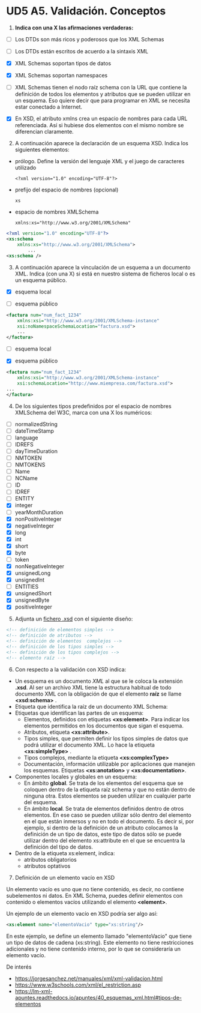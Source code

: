 # UD5 A5. Validación. Conceptos

1. **Indica con una X las afirmaciones verdaderas:**

- [ ] Los DTDs son más ricos y poderosos que los XML Schemas

- [ ] Los DTDs están escritos de acuerdo a la sintaxis XML

- [x] XML Schemas soportan tipos de datos

- [x] XML Schemas soportan namespaces
- [ ] XML Schemas tienen el nodo raíz schema con la URL que contiene la definición de todos los elementos y atributos que se pueden utilizar en un esquema. Eso quiere decir que para programar en XML se necesita estar conectado a Internet.
- [x] En XSD, el atributo xmlns crea un espacio de nombres para cada URL referenciada. Así si hubiese dos elementos con el mismo nombre se diferencian claramente.



2. A continuación aparece la declaración de un esquema XSD. Indica los siguientes elementos:

- prólogo. Define la versión del lenguaje XML y el juego de caracteres utilizado

  ```
  <?xml version="1.0" encoding="UTF-8"?>
  ```

- prefijo del espacio de nombres (opcional)

  ```
  xs
  ```

- espacio de nombres XMLSchema
  ```
  xmlns:xs="http://www.w3.org/2001/XMLSchema"
  ```
```xml
<?xml version="1.0" encoding="UTF-8"?>
<xs:schema 
    xmlns:xs="http://www.w3.org/2001/XMLSchema">
		...
<xs:schema />
```

3. A continuación aparece la vinculación de un esquema a un documento XML. Indica (con una X) si está en nuestro sistema de ficheros local o es un esquema público.

- [X] esquema local

- [ ] esquema público
```xml
<factura num="num_fact_1234"
    xmlns:xsi="http://www.w3.org/2001/XMLSchema-instance"
    xsi:noNamespaceSchemaLocation="factura.xsd">
	...
</factura>
```

- [ ] esquema local

- [X] esquema público
```xml
<factura num="num_fact_1234"
    xmlns:xsi="http://www.w3.org/2001/XMLSchema-instance"
    xsi:schemaLocation="http://www.miempresa.com/factura.xsd">
...
</factura>	
```
  
4. De los siguientes tipos predefinidos por el espacio de nombres XMLSchema del W3C, marca con una X los numéricos:
- [ ] normalizedString
- [ ] dateTimeStamp
- [ ] language
- [ ] IDREFS
- [ ] dayTimeDuration
- [ ] NMTOKEN
- [ ] NMTOKENS
- [ ] Name
- [ ] NCName
- [ ] ID
- [ ] IDREF
- [ ] ENTITY
- [X] integer
- [ ] yearMonthDuration
- [X] nonPositiveInteger
- [X] negativeInteger
- [X] long
- [X] int
- [X] short
- [X] byte
- [ ] token
- [X] nonNegativeInteger
- [X] unsignedLong
- [X] unsignedInt
- [ ] ENTITIES
- [X] unsignedShort
- [X] unsignedByte
- [X] positiveInteger

5. Adjunta un [fichero .xsd](./ficheroXSD.xsd) con el siguiente diseño:
```xml
<!-- definición de elementos simples -->
<!-- definición de atributos -->
<!-- definición de elementos  complejos -->
<!-- definición de los tipos simples -->
<!-- definición de los tipos complejos -->
<!-- elemento raíz -->
```

6. Con respecto a la validación con XSD indica:
- Un esquema es un documento *XML* al que se le coloca la extensión **.xsd**. Al ser un archivo XML tiene la estructura habitual de todo documento XML con la obligación de que el elemento **raíz** se llame **&lt;xsd:schema&gt;** .
- Etiqueta que identifica la raíz de un documento XML Schema: 
- Etiquetas que identifican las partes de un esquema:
  - Elementos, definidos con etiquetas **&lt;xs:element&gt;**. Para indicar los elementos permitidos en los documentos que sigan el esquema.
  - Atributos, etiqueta **&lt;xs:attribute&gt;**.
  - Tipos simples, que permiten definir los tipos simples de datos que podrá utilizar el documento XML. Lo hace la etiqueta **&lt;xs:simpleType&gt;** .
  - Tipos complejos, mediante la etiqueta **&lt;xs:complexType&gt;**
  - Documentación, información utilizable por aplicaciones que manejen los esquemas. Etiquetas **&lt;xs:anotation&gt;** y **&lt;xs:documentation&gt;**.
- Componentes locales y globales en un esquema:
  - En ámbito **global**. Se trata de los elementos del esquema que se coloquen dentro de la etiqueta raíz schema y que no están dentro de ninguna otra. Estos elementos se pueden utilizar en cualquier parte del esquema.
  - En ámbito **local**. Se trata de elementos definidos dentro de otros elementos. En ese caso se pueden utilizar sólo dentro del elemento en el que están inmersos y no en todo el documento. Es decir si, por ejemplo, si dentro de la definición de un atributo colocamos la definición de un tipo de datos, este tipo de datos sólo se puede utilizar dentro del elemento xs:attribute en el que se encuentra la definición del tipo de datos.
- Dentro de la etiqueta xs:element, indica:
  - atributos obligatorios
  - atributos optativos

7. Definición de un elemento vacío en XSD
  
Un elemento vacío es uno que no tiene contenido, es decir, no contiene subelementos ni datos. En XML Schema, puedes definir elementos con contenido o elementos vacíos utilizando el elemento **&lt;element&gt;**.

Un ejemplo de un elemento vacío en XSD podría ser algo así:

  ```xml
  <xs:element name="elementoVacio" type="xs:string"/>
  ```
  
En este ejemplo, se define un elemento llamado "elementoVacio" que tiene un tipo de datos de cadena (xs:string). Este elemento no tiene restricciones adicionales y no tiene contenido interno, por lo que se consideraría un elemento vacío.


De interés
- https://jorgesanchez.net/manuales/xml/xml-validacion.html
- https://www.w3schools.com/xml/el_restriction.asp
- https://lm-xml-apuntes.readthedocs.io/apuntes/40_esquemas_xml.html#tipos-de-elementos
